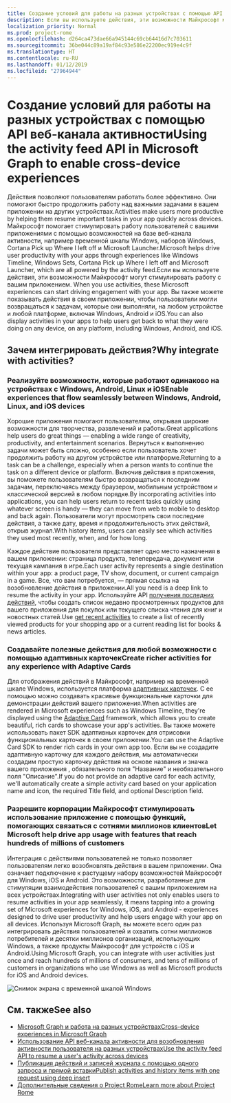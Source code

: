 ```yaml
---
title: Создание условий для работы на разных устройствах с помощью API веб-канала активности
description: Если вы используете действия, эти возможности Майкрософт могут стимулировать работу с вашим приложением. Вы также можете показывать действия в своем приложении, чтобы пользователи могли возвращаться к задачам, которые они выполняли, на любом устройстве и любой платформе, включая Windows, Android и iOS.
localization_priority: Normal
ms.prod: project-rome
ms.openlocfilehash: d264ca473dae66a945144c69cb64416d7c703611
ms.sourcegitcommit: 36be044c89a19af84c93e586e22200ec919e4c9f
ms.translationtype: HT
ms.contentlocale: ru-RU
ms.lasthandoff: 01/12/2019
ms.locfileid: "27964944"
---
```

# <a name="using-the-activity-feed-api-in-microsoft-graph-to-enable-cross-device-experiences"></a><span data-ttu-id="17fe7-104">Создание условий для работы на разных устройствах с помощью API веб-канала активности</span><span class="sxs-lookup"><span data-stu-id="17fe7-104">Using the activity feed API in Microsoft Graph to enable cross-device experiences</span></span>

<span data-ttu-id="17fe7-105">Действия позволяют пользователям работать более эффективно. Они помогают быстро продолжить работу над важными задачами в вашем приложении на других устройствах.</span><span class="sxs-lookup"><span data-stu-id="17fe7-105">Activities make users more productive by helping them resume important tasks in your app quickly across devices.</span></span> <span data-ttu-id="17fe7-106">Майкрософт помогает стимулировать работу пользователей с вашими приложениями с помощью возможностей на базе веб-канала активности, например временной шкалы Windows, наборов Windows, Cortana Pick up Where I left off и Microsoft Launcher.</span><span class="sxs-lookup"><span data-stu-id="17fe7-106">Microsoft helps drive user productivity with your apps through experiences like Windows Timeline, Windows Sets, Cortana Pick up Where I left off and Microsoft Launcher, which are all powered by the activity feed.</span></span><span data-ttu-id="17fe7-107">Если вы используете действия, эти возможности Майкрософт могут стимулировать работу с вашим приложением.</span><span class="sxs-lookup"><span data-stu-id="17fe7-107"> When you use activities, these Microsoft experiences can start driving engagement with your app.</span></span> <span data-ttu-id="17fe7-108">Вы также можете показывать действия в своем приложении, чтобы пользователи могли возвращаться к задачам, которые они выполняли, на любом устройстве и любой платформе, включая Windows, Android и iOS.</span><span class="sxs-lookup"><span data-stu-id="17fe7-108">You can also display activities in your apps to help users get back to what they were doing on any device, on any platform, including Windows, Android, and iOS.</span></span>

## <a name="why-integrate-with-activities"></a><span data-ttu-id="17fe7-109">Зачем интегрировать действия?</span><span class="sxs-lookup"><span data-stu-id="17fe7-109">Why integrate with activities?</span></span>
### <a name="enable-experiences-that-flow-seamlessly-between-windows-android-linux-and-ios-devices"></a><span data-ttu-id="17fe7-110">Реализуйте возможности, которые работают одинаково на устройствах с Windows, Android, Linux и iOS</span><span class="sxs-lookup"><span data-stu-id="17fe7-110">Enable experiences that flow seamlessly between Windows, Android, Linux, and iOS devices</span></span> 
<span data-ttu-id="17fe7-111">Хорошие приложения помогают пользователям, открывая широкие возможности для творчества, развлечений и работы.</span><span class="sxs-lookup"><span data-stu-id="17fe7-111">Great applications help users do great things — enabling a wide range of creativity, productivity, and entertainment scenarios.</span></span> <span data-ttu-id="17fe7-112">Вернуться к выполнению задачи может быть сложно, особенно если пользователь хочет продолжить работу на другом устройстве или платформе.</span><span class="sxs-lookup"><span data-stu-id="17fe7-112">Returning to a task can be a challenge, especially when a person wants to continue the task on a different device or platform.</span></span> <span data-ttu-id="17fe7-113">Включив действия в приложения, вы поможете пользователям быстро возвращаться к последним задачам, переключаясь между браузером, мобильным устройством и классической версией в любом порядке.</span><span class="sxs-lookup"><span data-stu-id="17fe7-113">By incorporating activities into applications, you can help users return to recent tasks quickly using whatever screen is handy — they can move from web to mobile to desktop and back again.</span></span> <span data-ttu-id="17fe7-114">Пользователи могут просмотреть свои последние действия, а также дату, время и продолжительность этих действий, открыв журнал.</span><span class="sxs-lookup"><span data-stu-id="17fe7-114">With history items, users can easily see which activities they used most recently, when, and for how long.</span></span>   

<span data-ttu-id="17fe7-115">Каждое действие пользователя представляет одно место назначения в вашем приложении: страница продукта, телепередача, документ или текущая кампания в игре.</span><span class="sxs-lookup"><span data-stu-id="17fe7-115">Each user activity represents a single destination within your app: a product page, TV show, document, or current campaign in a game.</span></span> <span data-ttu-id="17fe7-116">Все, что вам потребуется, — прямая ссылка на возобновление действия в приложении.</span><span class="sxs-lookup"><span data-stu-id="17fe7-116">All you need is a deep link to resume the activity in your app.</span></span> <span data-ttu-id="17fe7-117">Используйте API [получения последних действий](/graph/api/projectrome-get-recent-activities?view=graph-rest-1.0), чтобы создать список недавно просмотренных продуктов для вашего приложения для покупок или текущего списка чтения для книг и новостных статей.</span><span class="sxs-lookup"><span data-stu-id="17fe7-117">Use [get recent activities](/graph/api/projectrome-get-recent-activities?view=graph-rest-1.0) to create a list of recently viewed products for your shopping app or a current reading list for books & news articles.</span></span> 

### <a name="create-richer-activities-for-any-experience-with-adaptive-cards"></a><span data-ttu-id="17fe7-118">Создавайте полезные действия для любой возможности с помощью адаптивных карточек</span><span class="sxs-lookup"><span data-stu-id="17fe7-118">Create richer activities for any experience with Adaptive Cards</span></span>
<span data-ttu-id="17fe7-119">Для отображения действий в Майкрософт, например на временной шкале Windows, используется платформа [адаптивных карточек](https://adaptivecards.io/). С ее помощью можно создавать красивые функциональные карточки для демонстрации действий вашего приложения.</span><span class="sxs-lookup"><span data-stu-id="17fe7-119">When activities are rendered in Microsoft experiences such as Windows Timeline, they're displayed using the [Adaptive Card](https://adaptivecards.io/) framework, which allows you to create beautiful, rich cards to showcase your app's activities.</span></span> <span data-ttu-id="17fe7-120">Вы также можете использовать пакет SDK адаптивных карточек для отрисовки функциональных карточек в своем приложении.</span><span class="sxs-lookup"><span data-stu-id="17fe7-120">You can use the Adaptive Card SDK to render rich cards in your own app too.</span></span> <span data-ttu-id="17fe7-121">Если вы не создадите адаптивную карточку для каждого действия, мы автоматически создадим простую карточку действия на основе названия и значка вашего приложения , обязательного поля "Название" и необязательного поля "Описание".</span><span class="sxs-lookup"><span data-stu-id="17fe7-121">If you do not provide an adaptive card for each activity, we'll automatically create a simple activity card based on your application name and icon, the required Title field, and optional Description field.</span></span> 

### <a name="let-microsoft-help-drive-app-usage-with-features-that-reach-hundreds-of-millions-of-customers"></a><span data-ttu-id="17fe7-122">Разрешите корпорации Майкрософт стимулировать использование приложение с помощью функций, помогающих связаться с сотнями миллионов клиентов</span><span class="sxs-lookup"><span data-stu-id="17fe7-122">Let Microsoft help drive app usage with features that reach hundreds of millions of customers</span></span>
<span data-ttu-id="17fe7-123">Интеграция с действиями пользователей не только позволяет пользователям легко возобновлять действия в вашем приложении. Она означает подключение к растущему набору возможностей Майкрософт для Windows, iOS и Android. Это возможности, разработанные для стимуляции взаимодействия пользователей с вашим приложением на всех устройствах.</span><span class="sxs-lookup"><span data-stu-id="17fe7-123">Integrating with user activities not only enables users to resume activities in your app seamlessly, it means tapping into a growing set of Microsoft experiences for Windows, iOS, and Android - experiences designed to drive user productivity and help users engage with your app on all devices.</span></span> <span data-ttu-id="17fe7-124">Используя Microsoft Graph, вы можете всего один раз интегрировать действия пользователей и охватить сотни миллионов потребителей и десятки миллионов организаций, использующих Windows, а также продукты Майкрософт для устройств с iOS и Android.</span><span class="sxs-lookup"><span data-stu-id="17fe7-124">Using Microsoft Graph, you can integrate with user activities just once and reach hundreds of millions of consumers, and tens of millions of customers in organizations who use Windows as well as Microsoft products for iOS and Android devices.</span></span>

![Снимок экрана с временной шкалой Windows](https://winblogs.azureedge.net/win/2017/05/22-591a3ec9833f4.jpg)

## <a name="see-also"></a><span data-ttu-id="17fe7-126">См. также</span><span class="sxs-lookup"><span data-stu-id="17fe7-126">See also</span></span>

- [<span data-ttu-id="17fe7-127">Microsoft Graph и работа на разных устройствах</span><span class="sxs-lookup"><span data-stu-id="17fe7-127">Cross-device experiences in Microsoft Graph</span></span>](cross-device-concept-overview.md)
- [<span data-ttu-id="17fe7-128">Использование API веб-канала активности для возобновления активности пользователя на разных устройствах</span><span class="sxs-lookup"><span data-stu-id="17fe7-128">Use the activity feed API to resume a user's activity across devices</span></span>](/graph/api/resources/activity-feed-api-overview?view=graph-rest-1.0)
- [<span data-ttu-id="17fe7-129">Публикация действий и записей журнала с помощью одного запроса и прямой вставки</span><span class="sxs-lookup"><span data-stu-id="17fe7-129">Publish activities and history items with one request using deep insert</span></span>](/graph/api/projectrome-put-activity?view=graph-rest-1.0#example-2---deep-insert)
- [<span data-ttu-id="17fe7-130">Дополнительные сведения о Project Rome</span><span class="sxs-lookup"><span data-stu-id="17fe7-130">Learn more about Project Rome</span></span>](https://aka.ms/projectrome)
